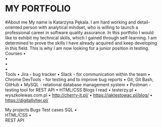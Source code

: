# MY PORTFOLIO
#About me
My name is Katarzyna Pękala. I am hard working and detail-oriented person with analytical mindset, who is willing to launch a professional career in software quality assurance. In this portfolio I would like to exhibit my technical skills, which I gained through self-learning. I am determined to prove the skills I have already acquired and keep developing in this field. This is why I am now looking for a junior position in testing.
Courses
•	
•	 
•	
•	
Tools
•	Jira - bug tracker
•	Slack - for communication within the team
•	Chrome DevTools - for testing and to improve bug reports
•	Git, Git Bash, GitHub
•	MySQL - relational database management system
•	Postman - testing tool for REST API
•	HTML/CSS
Blogs I read
•	testerzy.pl
•	wyszkolewas.com.pl
•	http://cherry-it.pl/
•	https://jaktestowac.pl/blog/
•	https://digitallyher.pl/

My projects
Bugs
Test cases
SQL
•	
HTML/CSS
•	
REST API

